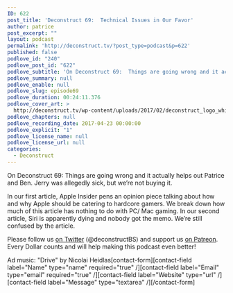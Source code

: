 ```yaml
---
ID: 622
post_title: 'Deconstruct 69:  Technical Issues in Our Favor'
author: patrice
post_excerpt: ""
layout: podcast
permalink: 'http://deconstruct.tv/?post_type=podcast&p=622'
published: false
podlove_id: "240"
podlove_post_id: "622"
podlove_subtitle: 'On Deconstruct 69:  Things are going wrong and it actually helps out Patrice and Ben.  In other news, Apple Insider caters to gamers and Siri is dying. Fun times for the two hosts.'
podlove_summary: null
podlove_enable: null
podlove_slug: episode69
podlove_duration: 00:24:11.376
podlove_cover_art: >
  http://deconstruct.tv/wp-content/uploads/2017/02/deconstruct_logo_white.png
podlove_chapters: null
podlove_recording_date: 2017-04-23 00:00:00
podlove_explicit: "1"
podlove_license_name: null
podlove_license_url: null
categories:
  - Deconstruct
---
```

On Deconstruct 69:  Things are going wrong and it actually helps out Patrice and Ben.  Jerry was allegedly sick, but we’re not buying it. 

In our first article, Apple Insider pens an opinion piece talking about how and why Apple should be catering to hardcore gamers.  We break down how much of this article has nothing to do with PC/ Mac gaming.  In our second article, Siri is apparently dying and nobody got the memo.  We’re still confused by the article.

Please follow us [on Twitter](http://twitter.com/deconstructBS "Twitter") (@deconstructBS) and support us [on Patreon](http://patreon.com/deconstruct). Every Dollar counts and will help making this podcast even better!

Ad music: "Drive" by Nicolai Heidlas[contact-form][contact-field label="Name" type="name"  required="true" /][contact-field label="Email" type="email" required="true" /][contact-field label="Website" type="url" /][contact-field label="Message" type="textarea" /][/contact-form]
